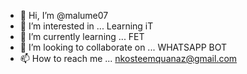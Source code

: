 - 👋 Hi, I’m @malume07
- 👀 I’m interested in ... Learning iT
- 🌱 I’m currently learning ... FET
- 💞️ I’m looking to collaborate on ... WHATSAPP BOT
- 📫 How to reach me ... nkosteemquanaz@gmail.com

<!---
malume07/malume07 is a ✨ special ✨ repository because its `README.md` (this file) appears on your GitHub profile.
You can click the Preview link to take a look at your changes.
--->
